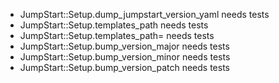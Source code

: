 - JumpStart::Setup.dump_jumpstart_version_yaml needs tests
- JumpStart::Setup.templates_path needs tests
- JumpStart::Setup.templates_path= needs tests
- JumpStart::Setup.bump_version_major needs tests
- JumpStart::Setup.bump_version_minor needs tests
- JumpStart::Setup.bump_version_patch needs tests